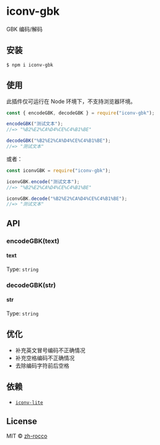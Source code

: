 # iconv-gbk

GBK 编码/解码

## 安装

```
$ npm i iconv-gbk
```

## 使用

此插件仅可运行在 Node 环境下，不支持浏览器环境。

```js
const { encodeGBK, decodeGBK } = require("iconv-gbk");

encodeGBK("测试文本");
//=> "%B2%E2%CA%D4%CE%C4%B1%BE"

decodeGBK("%B2%E2%CA%D4%CE%C4%B1%BE");
//=> "测试文本"
```

或者：

```js
const iconvGBK = require("iconv-gbk");

iconvGBK.encode("测试文本");
//=> "%B2%E2%CA%D4%CE%C4%B1%BE"

iconvGBK.decode("%B2%E2%CA%D4%CE%C4%B1%BE");
//=> "测试文本"
```

## API

### encodeGBK(text)

#### text

Type: `string`

### decodeGBK(str)

#### str

Type: `string`

## 优化

- 补充英文冒号编码不正确情况
- 补充空格编码不正确情况
- 去除编码字符前后空格

## 依赖

- [`iconv-lite`](https://github.com/ashtuchkin/iconv-lite)

## License

MIT © [zh-rocco](https://github.com/zh-rocco)
